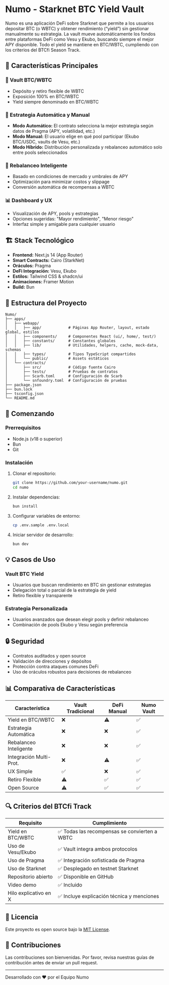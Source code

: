 # Numo - Starknet BTC Yield Vault

Numo es una aplicación DeFi sobre Starknet que permite a los usuarios depositar BTC (o WBTC) y obtener rendimiento (“yield”) sin gestionar manualmente su estrategia. La vault mueve automáticamente los fondos entre plataformas DeFi como Vesu y Ekubo, buscando siempre el mejor APY disponible. Todo el yield se mantiene en BTC/WBTC, cumpliendo con los criterios del BTCfi Season Track.

## 🚀 Características Principales

### 🏦 Vault BTC/WBTC
- Depósito y retiro flexible de WBTC
- Exposición 100% en BTC/WBTC
- Yield siempre denominado en BTC/WBTC

### 🤖 Estrategia Automática y Manual
- **Modo Automático:** El contrato selecciona la mejor estrategia según datos de Pragma (APY, volatilidad, etc.)
- **Modo Manual:** El usuario elige en qué pool participar (Ekubo BTC/USDC, vaults de Vesu, etc.)
- **Modo Híbrido:** Distribución personalizada y rebalanceo automático solo entre pools seleccionados

### 🔄 Rebalanceo Inteligente
- Basado en condiciones de mercado y umbrales de APY
- Optimización para minimizar costos y slippage
- Conversión automática de recompensas a WBTC

### 📊 Dashboard y UX
- Visualización de APY, pools y estrategias
- Opciones sugeridas: "Mayor rendimiento", "Menor riesgo"
- Interfaz simple y amigable para cualquier usuario

## 🏗 Stack Tecnológico

- **Frontend:** Next.js 14 (App Router)
- **Smart Contracts:** Cairo (StarkNet)
- **Oráculos:** Pragma
- **DeFi Integración:** Vesu, Ekubo
- **Estilos:** Tailwind CSS & shadcn/ui
- **Animaciones:** Framer Motion
- **Build:** Bun

## 📂 Estructura del Proyecto

```
Numo/
├── apps/
│   ├── webapp/
│   │   ├── app/            # Páginas App Router, layout, estado global, estilos
│   │   ├── components/     # Componentes React (ui/, home/, test/)
│   │   ├── constants/      # Constantes globales
│   │   ├── lib/            # Utilidades, helpers, cache, mock-data, schemas
│   │   ├── types/          # Tipos TypeScript compartidos
│   │   └── public/         # Assets estáticos
│   └── contracts/
│       ├── src/            # Código fuente Cairo
│       ├── tests/          # Pruebas de contratos
│       ├── Scarb.toml      # Configuración de Scarb
│       └── snfoundry.toml  # Configuración de pruebas
├── package.json
├── bun.lock
├── tsconfig.json
└── README.md
```

## 🏃 Comenzando

### Prerrequisitos

- Node.js (v18 o superior)
- Bun
- Git

### Instalación

1. Clonar el repositorio:
   ```bash
   git clone https://github.com/your-username/numo.git
   cd numo
   ```

2. Instalar dependencias:
   ```bash
   bun install
   ```

3. Configurar variables de entorno:
   ```bash
   cp .env.sample .env.local
   ```

4. Iniciar servidor de desarrollo:
   ```bash
   bun dev
   ```

## 💡 Casos de Uso

### Vault BTC Yield
- Usuarios que buscan rendimiento en BTC sin gestionar estrategias
- Delegación total o parcial de la estrategia de yield
- Retiro flexible y transparente

### Estrategia Personalizada
- Usuarios avanzados que desean elegir pools y definir rebalanceo
- Combinación de pools Ekubo y Vesu según preferencia

## 🔒 Seguridad

- Contratos auditados y open source
- Validación de direcciones y depósitos
- Protección contra ataques comunes DeFi
- Uso de oráculos robustos para decisiones de rebalanceo

## 📊 Comparativa de Características

| Característica           | Vault Tradicional | DeFi Manual | Numo Vault |
|-------------------------|-------------------|-------------|------------|
| Yield en BTC/WBTC       | ❌                | ⚠️          | ✅         |
| Estrategia Automática   | ❌                | ❌          | ✅         |
| Rebalanceo Inteligente  | ❌                | ❌          | ✅         |
| Integración Multi-Prot. | ❌                | ⚠️          | ✅         |
| UX Simple               | ✅                | ❌          | ✅         |
| Retiro Flexible         | ⚠️                | ✅          | ✅         |
| Open Source             | ⚠️                | ✅          | ✅         |

## 🔍 Criterios del BTCfi Track

| Requisito             | Cumplimiento                                 |
| --------------------- | -------------------------------------------- |
| Yield en BTC/WBTC     | ✅ Todas las recompensas se convierten a WBTC |
| Uso de Vesu/Ekubo     | ✅ Vault integra ambos protocolos             |
| Uso de Pragma         | ✅ Integración sofisticada de Pragma          |
| Uso de Starknet       | ✅ Desplegado en testnet Starknet             |
| Repositorio abierto   | ✅ Disponible en GitHub                       |
| Video demo            | ✅ Incluido                                   |
| Hilo explicativo en X | ✅ Incluye explicación técnica y menciones    |

## 📜 Licencia

Este proyecto es open source bajo la [MIT License](LICENSE).

## 🤝 Contribuciones

Las contribuciones son bienvenidas. Por favor, revisa nuestras guías de contribución antes de enviar un pull request.

---

Desarrollado con ❤️ por el Equipo Numo
